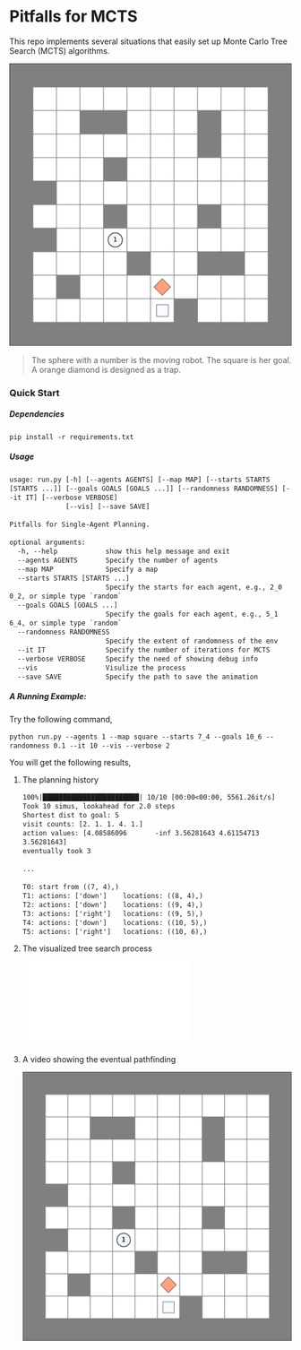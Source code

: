 # Pitfalls for MCTS

This repo implements several situations that easily set up Monte Carlo Tree Search (MCTS) algorithms.

![layout](./layout.png)

> The sphere with a number is the moving robot. The square is her goal. A orange diamond is designed as a trap.

### Quick Start

##### Dependencies

```shell
pip install -r requirements.txt
```

##### Usage

```shell
usage: run.py [-h] [--agents AGENTS] [--map MAP] [--starts STARTS [STARTS ...]] [--goals GOALS [GOALS ...]] [--randomness RANDOMNESS] [--it IT] [--verbose VERBOSE]
              [--vis] [--save SAVE]

Pitfalls for Single-Agent Planning.

optional arguments:
  -h, --help            show this help message and exit
  --agents AGENTS       Specify the number of agents
  --map MAP             Specify a map
  --starts STARTS [STARTS ...]
                        Specify the starts for each agent, e.g., 2_0 0_2, or simple type `random`
  --goals GOALS [GOALS ...]
                        Specify the goals for each agent, e.g., 5_1 6_4, or simple type `random`
  --randomness RANDOMNESS
                        Specify the extent of randomness of the env
  --it IT               Specify the number of iterations for MCTS
  --verbose VERBOSE     Specify the need of showing debug info
  --vis                 Visulize the process
  --save SAVE           Specify the path to save the animation
```

##### A Running Example:

Try the following command,

```shell
python run.py --agents 1 --map square --starts 7_4 --goals 10_6 --randomness 0.1 --it 10 --vis --verbose 2
```

You will get the following results,

1. The planning history

   ```shell
   100%|████████████████████████| 10/10 [00:00<00:00, 5561.26it/s]
   Took 10 simus, lookahead for 2.0 steps
   Shortest dist to goal: 5
   visit counts: [2. 1. 1. 4. 1.]
   action values: [4.08586096       -inf 3.56281643 4.61154713 3.56281643]
   eventually took 3
   
   ...
   
   T0: start from ((7, 4),)
   T1: actions: ['down']	locations: ((8, 4),)
   T2: actions: ['down']	locations: ((9, 4),)
   T3: actions: ['right']	locations: ((9, 5),)
   T4: actions: ['down']	locations: ((10, 5),)
   T5: actions: ['right']	locations: ((10, 6),)
   ```

2. The visualized tree search process

   ![layout](./tree_visualization.pdf)


3. A video showing the eventual pathfinding

   ![demo](./results/demo.gif)